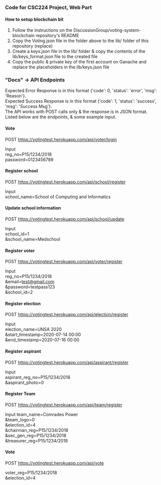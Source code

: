 ### Code for CSC224 Project, Web Part

#### How to setup blockchain bit

1. Follow the instructions on the DiscussionGroup/voting-system-blockchain repository's README
2. Copy the Voting.json file in the folder above to the lib/ folder of this repository (replace)
3. Create a keys.json file in the lib/ folder & copy the contents of the lib/keys_format.json file to the created file
4. Copy the public & private key of the first account on Ganache and replace the placeholders in the lib/keys.json file

### "Docs" -> API Endpoints

Expected Error Response is in this format {'code': 0, 'status': 'error', 'msg': 'Reason'}.\
Expected Success Response is in this format {'code': 1, 'status': 'success', 'msg': 'Success Msg'}.\
The API works with POST calls only & the response is in JSON format.\
Listed below are the endpoints, & some example input.

#### Vote

POST <https://votingtest.herokuapp.com/api/voter/login>

Input\
reg_no=P15/1234/2018\
password=0123456789

#### Register school

POST <https://votingtest.herokuapp.com/api/school/register>

Input\
school_name=School of Computing and Informatics

#### Update school information

POST <https://votingtest.herokuapp.com/api/school/update>

Input\
school_id=1\
&school_name=Medschool

#### Register voter

POST <https://votingtest.herokuapp.com/api/voter/register>

Input\
reg_no=P15/1234/2018\
&email=test@gmail.com\
&password=testpass123\
&school_id=2

#### Register election

POST <https://votingtest.herokuapp.com/api/election/register>

Input\
election_name=UNSA 2020\
&start_timestamp=2020-07-14 00:00\
&end_timestamp=2020-07-16 00:00

#### Register aspirant

POST <https://votingtest.herokuapp.com/api/aspirant/register>

Input\
aspirant_reg_no=P15/1234/2018\
&aspirant_photo=0

#### Register Team

POST <https://votingtest.herokuapp.com/api/team/register>

Input
team_name=Comrades Power\
&team_logo=0\
&election_id=4\
&chairman_reg=P15/1234/2018\
&sec_gen_reg=P15/1234/2018\
&treasurer_reg=P15/1234/2018

#### Vote

POST <https://votingtest.herokuapp.com/api/vote>

voter_reg=P15/1234/2018\
&election_id=4
